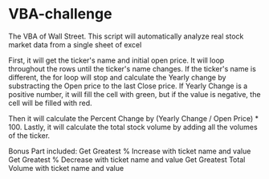 # VBA-challenge
The VBA of Wall Street. This script will automatically analyze real stock market data from a single sheet of excel

First, it will get the ticker's name and initial open price. It will loop throughout the rows until the ticker's name changes.
If the ticker's name is different, the for loop will stop and calculate the Yearly change by substracting the Open price to the last Close price.
If Yearly Change is a positive number, it will fill the cell with green, but if the value is negative, the cell will be filled with red.

Then it will calculate the Percent Change by (Yearly Change / Open Price) * 100.
Lastly, it will calculate the total stock volume by adding all the volumes of the ticker.

Bonus Part included:
Get Greatest % Increase with ticket name and value
Get Greatest % Decrease with ticket name and value
Get Greatest Total Volume with ticket name and value
